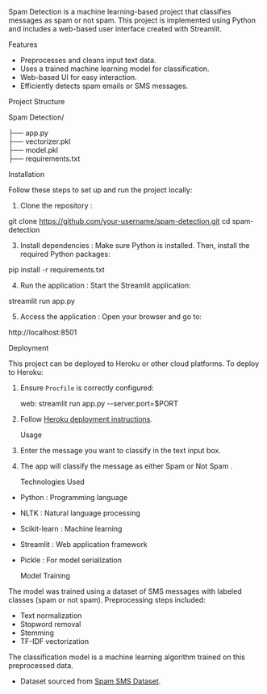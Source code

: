 

Spam Detection is a machine learning-based project that classifies messages as spam or not spam. This project is implemented using Python and includes a web-based user interface created with Streamlit.

Features

- Preprocesses and cleans input text data.
- Uses a trained machine learning model for classification.
- Web-based UI for easy interaction.
- Efficiently detects spam emails or SMS messages.

Project Structure


Spam Detection/

├── app.py               
├── vectorizer.pkl       
├── model.pkl            
├── requirements.txt     


Installation

Follow these steps to set up and run the project locally:

1.  Clone the repository :

git clone https://github.com/your-username/spam-detection.git
cd spam-detection
    

3.  Install dependencies :
Make sure Python is installed. Then, install the required Python packages:
  
pip install -r requirements.txt
    

4.  Run the application :
Start the Streamlit application:
   
streamlit run app.py
    

5.  Access the application :
Open your browser and go to:
    
http://localhost:8501
    

   Deployment

This project can be deployed to Heroku or other cloud platforms. To deploy to Heroku:

1. Ensure `Procfile` is correctly configured:
    
   web: streamlit run app.py --server.port=$PORT
    

2. Follow [Heroku deployment instructions](https://devcenter.heroku.com/articles/deploying-python).

   Usage

1. Enter the message you want to classify in the text input box.
2. The app will classify the message as either  Spam  or  Not Spam .



   Technologies Used

-  Python : Programming language
-  NLTK : Natural language processing
-  Scikit-learn : Machine learning
-  Streamlit : Web application framework
-  Pickle : For model serialization

   Model Training

The model was trained using a dataset of SMS messages with labeled classes (spam or not spam). Preprocessing steps included:
- Text normalization
- Stopword removal
- Stemming
- TF-IDF vectorization

The classification model is a machine learning algorithm trained on this preprocessed data.



- Dataset sourced from [Spam SMS Dataset](https://www.kaggle.com/datasets/uciml/sms-spam-collection-dataset).

